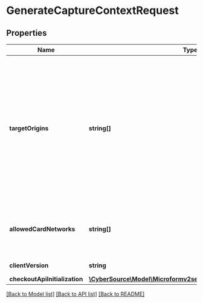 # GenerateCaptureContextRequest

## Properties
Name | Type | Description | Notes
------------ | ------------- | ------------- | -------------
**targetOrigins** | **string[]** | The [target origin](https://developer.mozilla.org/en-US/docs/Glossary/Origin) of the website on which you will be launching Microform is defined by the scheme (protocol), hostname (domain) and port number (if used).    You must use https://hostname (unless you use http://localhost) Wildcards are NOT supported.  Ensure that subdomains are included. Any valid top-level domain is supported (e.g. .com, .co.uk, .gov.br etc)  Examples:   - https://example.com   - https://subdomain.example.com   - https://example.com:8080&lt;br&gt;&lt;br&gt;  If you are embedding within multiple nested iframes you need to specify the origins of all the browser contexts used, for example:    targetOrigins: [     \&quot;https://example.com\&quot;,     \&quot;https://basket.example.com\&quot;,     \&quot;https://ecom.example.com\&quot;   ] | [optional] 
**allowedCardNetworks** | **string[]** | The list of card networks you want to use for this Microform transaction.  Microform currently supports the following card networks: - VISA - MAESTRO - MASTERCARD - AMEX - DISCOVER - DINERSCLUB - JCB - CUP - CARTESBANCAIRES - CARNET | [optional] 
**clientVersion** | **string** | Specify the version of Microform that you want to use. | [optional] 
**checkoutApiInitialization** | [**\CyberSource\Model\Microformv2sessionsCheckoutApiInitialization**](Microformv2sessionsCheckoutApiInitialization.md) |  | [optional] 

[[Back to Model list]](../README.md#documentation-for-models) [[Back to API list]](../README.md#documentation-for-api-endpoints) [[Back to README]](../README.md)


